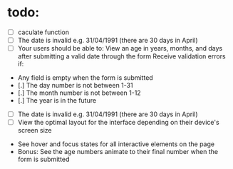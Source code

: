 
# todo:
- [ ] caculate function
- [ ] The date is invalid e.g. 31/04/1991 (there are 30 days in April)
- [ ] Your users should be able to:
View an age in years, months, and days after submitting a valid date through the form
Receive validation errors if:
- Any field is empty when the form is submitted
- [.] The day number is not between 1-31
- [.] The month number is not between 1-12
- [.] The year is in the future
- [ ] The date is invalid e.g. 31/04/1991 (there are 30 days in April)
- [ ] View the optimal layout for the interface depending on their device's screen size
- See hover and focus states for all interactive elements on the page
- Bonus: See the age numbers animate to their final number when the form is submitted